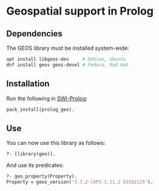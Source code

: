# Geospatial support in Prolog

## Dependencies

The GEOS library must be installed system-wide:

```sh
apt install libgeos-dev     # Debian, Ubuntu
dnf install geos geos-devel # Fedora, Red Hat
```

## Installation

Run the following in [SWI-Prolog](http://www.swi-prolog.org):

```pl
pack_install(prolog_geo).
```

## Use

You can now use this library as follows:

```
?- [library(geo)].
```

And use its predicates:

```pl
?- geo_property(Property).
Property = geos_version('3.7.2-CAPI-1.11.2 b55d2125').
```
